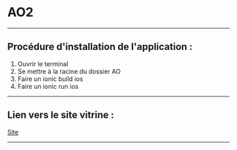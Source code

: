 # AO2

---

## Procédure d'installation de l'application :

1. Ouvrir le terminal
2. Se mettre à la racine du dossier AO
3. Faire un ionic build ios
4. Faire un ionic run ios

---

## Lien vers le site vitrine : 

[Site](http://www.luminote.xyz)

---